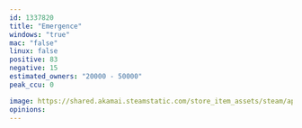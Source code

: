 ```yaml
---
id: 1337820
title: "Emergence"
windows: "true"
mac: "false"
linux: false
positive: 83
negative: 15
estimated_owners: "20000 - 50000"
peak_ccu: 0

image: https://shared.akamai.steamstatic.com/store_item_assets/steam/apps/1337820/header.jpg?t=1597359279
opinions:
---
```

